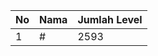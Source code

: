 | No | Nama            | Jumlah Level |
|----|-----------------|--------------|
| 1  | #    |    2593        |
